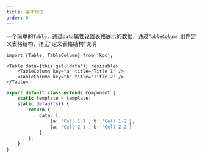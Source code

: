 ```yaml
---
title: 基本用法
order: 0
---
```


一个简单的`Table`，通过`data`属性设置表格展示的数据，通过`TableColumn`
组件定义表格结构，详见”定义表格结构“说明

```vdt
import {Table, TableColumn} from 'kpc';

<Table data={this.get('data')} resizable>
    <TableColumn key="a" title="Title 1" />
    <TableColumn key="b" title="Title 2" />
</Table>
```

```ts
export default class extends Component {
    static template = template;
    static defaults() {
        return {
            data: [
                {a: 'Cell 1-1', b: 'Cell 1-2'},
                {a: 'Cell 2-1', b: 'Cell 2-2'}
            ]
        };
    }
}
```
